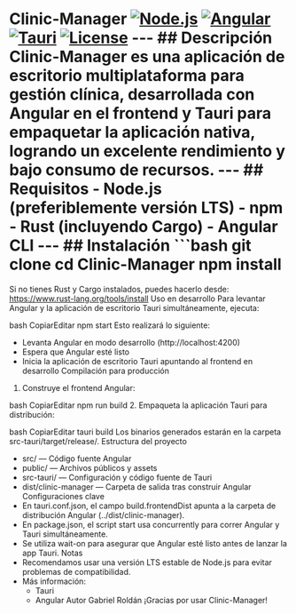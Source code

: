 # Clinic-Manager [![Node.js](https://img.shields.io/badge/node-%3E%3D16-brightgreen)](https://nodejs.org/) [![Angular](https://img.shields.io/badge/angular-19.2.0-red)](https://angular.io/) [![Tauri](https://img.shields.io/badge/tauri-2.5.0-blue)](https://tauri.app/) [![License](https://img.shields.io/badge/license-MIT-green)](LICENSE) --- ## Descripción Clinic-Manager es una aplicación de escritorio multiplataforma para gestión clínica, desarrollada con Angular en el frontend y Tauri para empaquetar la aplicación nativa, logrando un excelente rendimiento y bajo consumo de recursos. --- ## Requisitos - Node.js (preferiblemente versión LTS) - npm - Rust (incluyendo Cargo) - Angular CLI --- ## Instalación ```bash git clone <url-del-repositorio> cd Clinic-Manager npm install
Si no tienes Rust y Cargo instalados, puedes hacerlo desde: https://www.rust-lang.org/tools/install
Uso en desarrollo
Para levantar Angular y la aplicación de escritorio Tauri simultáneamente, ejecuta:

bash
CopiarEditar
npm start
Esto realizará lo siguiente:
* Levanta Angular en modo desarrollo (http://localhost:4200)
* Espera que Angular esté listo
* Inicia la aplicación de escritorio Tauri apuntando al frontend en desarrollo
Compilación para producción
1. Construye el frontend Angular:

bash
CopiarEditar
npm run build
2. Empaqueta la aplicación Tauri para distribución:

bash
CopiarEditar
tauri build
Los binarios generados estarán en la carpeta src-tauri/target/release/.
Estructura del proyecto
* src/ — Código fuente Angular
* public/ — Archivos públicos y assets
* src-tauri/ — Configuración y código fuente de Tauri
* dist/clinic-manager — Carpeta de salida tras construir Angular
Configuraciones clave
* En tauri.conf.json, el campo build.frontendDist apunta a la carpeta de distribución Angular (../dist/clinic-manager).
* En package.json, el script start usa concurrently para correr Angular y Tauri simultáneamente.
* Se utiliza wait-on para asegurar que Angular esté listo antes de lanzar la app Tauri.
Notas
* Recomendamos usar una versión LTS estable de Node.js para evitar problemas de compatibilidad.
* Más información:
   * Tauri
   * Angular
Autor
Gabriel Roldán
¡Gracias por usar Clinic-Manager!